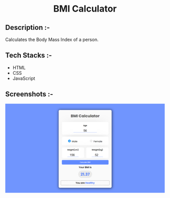 # <p align="center">BMI Calculator</p>

## Description :-

Calculates the Body Mass Index of a person.

## Tech Stacks :-

- HTML
- CSS
- JavaScript

## Screenshots :-
![Alt text](image.png)

